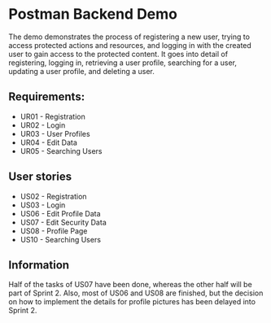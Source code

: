 # Postman Backend Demo

The demo demonstrates the process of registering a new user, trying to access protected actions and resources, and logging in with the created user to gain access to the protected content.
It goes into detail of registering, logging in, retrieving a user profile, searching for a user, updating a user profile, and deleting a user.

## Requirements:
- UR01 - Registration
- UR02 - Login
- UR03 - User Profiles
- UR04 - Edit Data
- UR05 - Searching Users

## User stories
- US02 - Registration
- US03 - Login
- US06 - Edit Profile Data
- US07 - Edit Security Data
- US08 - Profile Page
- US10 - Searching Users

## Information
Half of the tasks of US07 have been done, whereas the other half will be part of Sprint 2.
Also, most of US06 and US08 are finished, but the decision on how to implement the details for profile pictures has been delayed into Sprint 2.